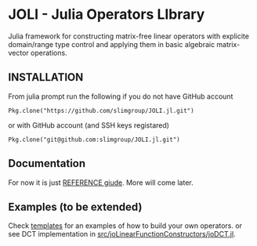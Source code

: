 # JOLI - Julia Operators LIbrary

Julia framework for constructing matrix-free linear operators
with explicite domain/range type control
and applying them in basic algebraic matrix-vector operations.

## INSTALLATION

From julia prompt run the following if you do not have GitHub account

    Pkg.clone("https://github.com/slimgroup/JOLI.jl.git")

or with GitHub account (and SSH keys registared)

    Pkg.clone("git@github.com:slimgroup/JOLI.jl.git")

## Documentation

For now it is just [REFERENCE giude](REFERENCE.md). More will come later.

## Examples (to be extended)

Check [templates](templates) for an examples of how to build your own operators.
or see DCT implementation in [src/joLinearFunctionConstructors/joDCT.jl](src/joLinearFunctionConstructors/joDCT.jl).
